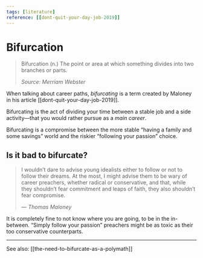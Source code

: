 ```yaml
---
tags: [literature]
reference: [[dont-quit-your-day-job-2019]]
---
```

# Bifurcation

> Bifurcation (n.) The point or area at which something divides into two branches or parts.
> 
> *Source: Merriam Webster*

When talking about career paths, *bifurcating* is a term created by Maloney in his article [[dont-quit-your-day-job-2019]].

Bifurcating is the act of dividing your time between a stable job and a side activity—that you would rather pursue as a *main career*.

Bifurcating is a compromise between the more stable “having a family and some savings” world and the riskier “following your passion” choice.

## Is it bad to bifurcate?

> I wouldn’t dare to advise young idealists either to follow or not to follow their dreams. At the most, I might advise them to be wary of career preachers, whether radical or conservative, and that, while they shouldn’t fear commitment and leaps of faith, they also shouldn’t fear compromise.
> 
> — *Thomas Maloney*

It is completely fine to not know where you are going, to be in the in-between. “Simply follow your passion” preachers might be as toxic as their too conservative counterparts.

---

See also: [[the-need-to-bifurcate-as-a-polymath]]


